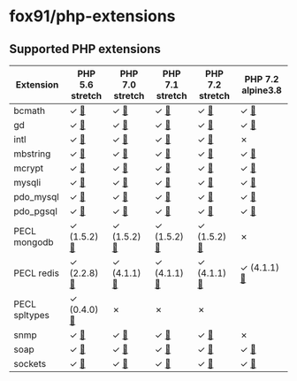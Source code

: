 # fox91/php-extensions

## Supported PHP extensions

Extension | PHP 5.6 stretch | PHP 7.0 stretch | PHP 7.1 stretch | PHP 7.2 stretch | PHP 7.2 alpine3.8
----------|-----------------|-----------------|-----------------|-----------------|------------------
bcmath | ✓ [:whale:](https://github.com/fox91/docker-php-extensions/blob/master/5.6/stretch/bcmath/Dockerfile) | ✓ [:whale:](https://github.com/fox91/docker-php-extensions/blob/master/7.0/stretch/bcmath/Dockerfile) | ✓ [:whale:](https://github.com/fox91/docker-php-extensions/blob/master/7.1/stretch/bcmath/Dockerfile) | ✓ [:whale:](https://github.com/fox91/docker-php-extensions/blob/master/7.2/stretch/bcmath/Dockerfile) | ✓ [:whale:](https://github.com/fox91/docker-php-extensions/blob/master/7.2/alpine3.8/bcmath/Dockerfile)
gd | ✓ [:whale:](https://github.com/fox91/docker-php-extensions/blob/master/5.6/stretch/gd/Dockerfile) | ✓ [:whale:](https://github.com/fox91/docker-php-extensions/blob/master/7.0/stretch/gd/Dockerfile) | ✓ [:whale:](https://github.com/fox91/docker-php-extensions/blob/master/7.1/stretch/gd/Dockerfile) | ✓ [:whale:](https://github.com/fox91/docker-php-extensions/blob/master/7.2/stretch/gd/Dockerfile) | ✓ [:whale:](https://github.com/fox91/docker-php-extensions/blob/master/7.2/alpine3.8/gd/Dockerfile)
intl | ✓ [:whale:](https://github.com/fox91/docker-php-extensions/blob/master/5.6/stretch/intl/Dockerfile) | ✓ [:whale:](https://github.com/fox91/docker-php-extensions/blob/master/7.0/stretch/intl/Dockerfile) | ✓ [:whale:](https://github.com/fox91/docker-php-extensions/blob/master/7.1/stretch/intl/Dockerfile) | ✓ [:whale:](https://github.com/fox91/docker-php-extensions/blob/master/7.2/stretch/intl/Dockerfile) | ✗
mbstring | ✓ [:whale:](https://github.com/fox91/docker-php-extensions/blob/master/5.6/stretch/mbstring/Dockerfile) | ✓ [:whale:](https://github.com/fox91/docker-php-extensions/blob/master/7.0/stretch/mbstring/Dockerfile) | ✓ [:whale:](https://github.com/fox91/docker-php-extensions/blob/master/7.1/stretch/mbstring/Dockerfile) | ✓ [:whale:](https://github.com/fox91/docker-php-extensions/blob/master/7.2/stretch/mbstring/Dockerfile) | ✓ [:whale:](https://github.com/fox91/docker-php-extensions/blob/master/7.2/alpine3.8/mbstring/Dockerfile)
mcrypt | ✓ [:whale:](https://github.com/fox91/docker-php-extensions/blob/master/5.6/stretch/mcrypt/Dockerfile) | ✓ [:whale:](https://github.com/fox91/docker-php-extensions/blob/master/7.0/stretch/mcrypt/Dockerfile) | ✓ [:whale:](https://github.com/fox91/docker-php-extensions/blob/master/7.1/stretch/mcrypt/Dockerfile) | ✓ [:whale:](https://github.com/fox91/docker-php-extensions/blob/master/7.2/stretch/mcrypt/Dockerfile) | ✓ [:whale:](https://github.com/fox91/docker-php-extensions/blob/master/7.2/alpine3.8/mcrypt/Dockerfile)
mysqli | ✓ [:whale:](https://github.com/fox91/docker-php-extensions/blob/master/5.6/stretch/mysqli/Dockerfile) | ✓ [:whale:](https://github.com/fox91/docker-php-extensions/blob/master/7.0/stretch/mysqli/Dockerfile) | ✓ [:whale:](https://github.com/fox91/docker-php-extensions/blob/master/7.1/stretch/mysqli/Dockerfile) | ✓ [:whale:](https://github.com/fox91/docker-php-extensions/blob/master/7.2/stretch/mysqli/Dockerfile) | ✓ [:whale:](https://github.com/fox91/docker-php-extensions/blob/master/7.2/alpine3.8/mysqli/Dockerfile)
pdo_mysql | ✓ [:whale:](https://github.com/fox91/docker-php-extensions/blob/master/5.6/stretch/pdo_mysql/Dockerfile) | ✓ [:whale:](https://github.com/fox91/docker-php-extensions/blob/master/7.0/stretch/pdo_mysql/Dockerfile) | ✓ [:whale:](https://github.com/fox91/docker-php-extensions/blob/master/7.1/stretch/pdo_mysql/Dockerfile) | ✓ [:whale:](https://github.com/fox91/docker-php-extensions/blob/master/7.2/stretch/pdo_mysql/Dockerfile) | ✓ [:whale:](https://github.com/fox91/docker-php-extensions/blob/master/7.2/alpine3.8/pdo_mysql/Dockerfile)
pdo_pgsql | ✓ [:whale:](https://github.com/fox91/docker-php-extensions/blob/master/5.6/stretch/pdo_pgsql/Dockerfile) | ✓ [:whale:](https://github.com/fox91/docker-php-extensions/blob/master/7.0/stretch/pdo_pgsql/Dockerfile) | ✓ [:whale:](https://github.com/fox91/docker-php-extensions/blob/master/7.1/stretch/pdo_pgsql/Dockerfile) | ✓ [:whale:](https://github.com/fox91/docker-php-extensions/blob/master/7.2/stretch/pdo_pgsql/Dockerfile) | ✓ [:whale:](https://github.com/fox91/docker-php-extensions/blob/master/7.2/alpine3.8/pdo_pgsql/Dockerfile)
PECL mongodb | ✓ (1.5.2) [:whale:](https://github.com/fox91/docker-php-extensions/blob/master/5.6/stretch/pecl_mongodb/Dockerfile) | ✓ (1.5.2) [:whale:](https://github.com/fox91/docker-php-extensions/blob/master/7.0/stretch/pecl_mongodb/Dockerfile) | ✓ (1.5.2) [:whale:](https://github.com/fox91/docker-php-extensions/blob/master/7.1/stretch/pecl_mongodb/Dockerfile) | ✓ (1.5.2) [:whale:](https://github.com/fox91/docker-php-extensions/blob/master/7.2/stretch/pecl_mongodb/Dockerfile) | ✗
PECL redis | ✓ (2.2.8) [:whale:](https://github.com/fox91/docker-php-extensions/blob/master/5.6/stretch/pecl_redis/Dockerfile) | ✓ (4.1.1) [:whale:](https://github.com/fox91/docker-php-extensions/blob/master/7.0/stretch/pecl_redis/Dockerfile) | ✓ (4.1.1) [:whale:](https://github.com/fox91/docker-php-extensions/blob/master/7.1/stretch/pecl_redis/Dockerfile) | ✓ (4.1.1) [:whale:](https://github.com/fox91/docker-php-extensions/blob/master/7.2/stretch/pecl_redis/Dockerfile) | ✓ (4.1.1) [:whale:](https://github.com/fox91/docker-php-extensions/blob/master/7.2/alpine3.8/pecl_redis/Dockerfile)
PECL spltypes | ✓ (0.4.0) [:whale:](https://github.com/fox91/docker-php-extensions/blob/master/5.6/stretch/pecl_spltypes/Dockerfile) | ✗ | ✗ | ✗
snmp | ✓ [:whale:](https://github.com/fox91/docker-php-extensions/blob/master/5.6/stretch/snmp/Dockerfile) | ✓ [:whale:](https://github.com/fox91/docker-php-extensions/blob/master/7.0/stretch/snmp/Dockerfile) | ✓ [:whale:](https://github.com/fox91/docker-php-extensions/blob/master/7.1/stretch/snmp/Dockerfile) | ✓ [:whale:](https://github.com/fox91/docker-php-extensions/blob/master/7.2/stretch/snmp/Dockerfile) | ✗
soap | ✓ [:whale:](https://github.com/fox91/docker-php-extensions/blob/master/5.6/stretch/soap/Dockerfile) | ✓ [:whale:](https://github.com/fox91/docker-php-extensions/blob/master/7.0/stretch/soap/Dockerfile) | ✓ [:whale:](https://github.com/fox91/docker-php-extensions/blob/master/7.1/stretch/soap/Dockerfile) | ✓ [:whale:](https://github.com/fox91/docker-php-extensions/blob/master/7.2/stretch/soap/Dockerfile) | ✓ [:whale:](https://github.com/fox91/docker-php-extensions/blob/master/7.2/alpine3.8/soap/Dockerfile)
sockets | ✓ [:whale:](https://github.com/fox91/docker-php-extensions/blob/master/5.6/stretch/sockets/Dockerfile) | ✓ [:whale:](https://github.com/fox91/docker-php-extensions/blob/master/7.0/stretch/sockets/Dockerfile) | ✓ [:whale:](https://github.com/fox91/docker-php-extensions/blob/master/7.1/stretch/sockets/Dockerfile) | ✓ [:whale:](https://github.com/fox91/docker-php-extensions/blob/master/7.2/stretch/sockets/Dockerfile) | ✓ [:whale:](https://github.com/fox91/docker-php-extensions/blob/master/7.2/alpine3.8/sockets/Dockerfile)
